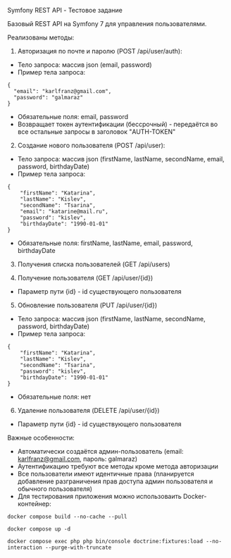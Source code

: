 Symfony REST API - Тестовое задание

Базовый REST API на Symfony 7 для управления пользователями.

Реализованы методы:

1. Авторизация по почте и паролю (POST /api/user/auth):
- Тело запроса: массив json (email, password)
- Пример тела запроса:
```
{
  "email": "karlfranz@gmail.com",
  "password": "galmaraz"
}
```
- Обязательные поля: email, password
- Возвращает токен аутентификации (бессрочный) - передаётся во все остальные запросы в заголовок "AUTH-TOKEN"

2. Создание нового пользователя (POST /api/user):
- Тело запроса: массив json (firstName, lastName, secondName, email, password, birthdayDate)
- Пример тела запроса:
```
{
    "firstName": "Katarina",
    "lastName": "Kislev",
    "secondName": "Tsarina",
    "email": "katarine@mail.ru",
    "password": "kislev",
    "birthdayDate": "1990-01-01"
}
```
- Обязательные поля: firstName, lastName, email, password, birthdayDate

3. Получения списка пользователей (GET /api/users)

4. Получение пользователя (GET /api/user/{id})
- Параметр пути {id} - id существующего пользователя

5. Обновление пользователя (PUT /api/user/{id})
- Тело запроса: массив json (firstName, lastName, secondName, password, birthdayDate)
- Пример тела запроса:
```
{
    "firstName": "Katarina",
    "lastName": "Kislev",
    "secondName": "Tsarina",
    "password": "kislev",
    "birthdayDate": "1990-01-01"
}
```
- Обязательные поля: нет

6. Удаление пользователя (DELETE /api/user/{id})
- Параметр пути {id} - id существующего пользователя

Важные особенности: 
- Автоматически создаётся админ-пользователь (email: karlfranz@gmail.com, пароль: galmaraz)
- Аутентификацию требуют все методы кроме метода авторизации
- Все пользователи имеют идентичные права (планируется добавление разграничения прав доступа админ пользователя и обычного пользователя)
- Для тестирования приложения можно использоваить Docker-контейнер:
```
docker compose build --no-cache --pull

docker compose up -d

docker compose exec php php bin/console doctrine:fixtures:load --no-interaction --purge-with-truncate
```
